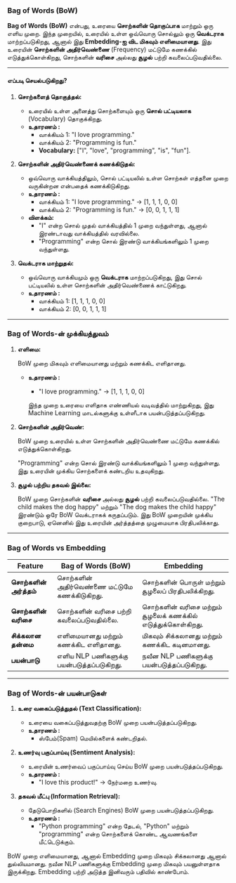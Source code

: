 ### Bag of Words (BoW) 

**Bag of Words (BoW)** என்பது, உரையை **சொற்களின் தொகுப்பாக** மாற்றும் ஒரு எளிய முறை. இந்த முறையில், உரையில் உள்ள ஒவ்வொரு சொல்லும் ஒரு **வெக்டராக** மாற்றப்படுகிறது, ஆனால் இது **Embedding-ஐ விட மிகவும் எளிமையானது**. இது உரையின் **சொற்களின் அதிர்வெண்ணை** (Frequency) மட்டுமே கணக்கில் எடுத்துக்கொள்கிறது, சொற்களின் **வரிசை** அல்லது **சூழல்** பற்றி கவலைப்படுவதில்லை.

---

#### **எப்படி செயல்படுகிறது?**

1. **சொற்களைத் தொகுத்தல்:**  
   - உரையில் உள்ள அனைத்து சொற்களையும் ஒரு **சொல் பட்டியலாக** (Vocabulary) தொகுக்கிறது.  
   - **உதாரணம் :**  
     - வாக்கியம் 1: "I love programming."  
     - வாக்கியம் 2: "Programming is fun."  
     - **Vocabulary:** ["I", "love", "programming", "is", "fun"].

2. **சொற்களின் அதிர்வெண்ணைக் கணக்கிடுதல்:**  
   - ஒவ்வொரு வாக்கியத்திலும், சொல் பட்டியலில் உள்ள சொற்கள் எத்தனை முறை வருகின்றன என்பதைக் கணக்கிடுகிறது.  
   - **உதாரணம் :**  
     - வாக்கியம் 1: "I love programming." → [1, 1, 1, 0, 0]  
     - வாக்கியம் 2: "Programming is fun." → [0, 0, 1, 1, 1]  
   - **விளக்கம்:**  
     - "I" என்ற சொல் முதல் வாக்கியத்தில் 1 முறை வந்துள்ளது, ஆனால் இரண்டாவது வாக்கியத்தில் வரவில்லை.  
     - "Programming" என்ற சொல் இரண்டு வாக்கியங்களிலும் 1 முறை வந்துள்ளது.

3. **வெக்டராக மாற்றுதல்:**  
   - ஒவ்வொரு வாக்கியமும் ஒரு **வெக்டராக** மாற்றப்படுகிறது, இது சொல் பட்டியலில் உள்ள சொற்களின் அதிர்வெண்ணைக் காட்டுகிறது.  
   - **உதாரணம் :**  
     - வாக்கியம் 1: [1, 1, 1, 0, 0]  
     - வாக்கியம் 2: [0, 0, 1, 1, 1]  

---

### Bag of Words-ன் முக்கியத்துவம்

1. **எளிமை:**  

   BoW முறை மிகவும் எளிமையானது மற்றும் கணக்கிட எளிதானது.  

   - **உதாரணம் :**  

     - "I love programming." → [1, 1, 1, 0, 0]  

     இந்த முறை உரையை எளிதாக எண்ணியல் வடிவத்தில் மாற்றுகிறது, இது Machine Learning மாடல்களுக்கு உள்ளீடாக பயன்படுத்தப்படுகிறது.

2. **சொற்களின் அதிர்வெண்:**  

   BoW முறை உரையில் உள்ள சொற்களின் அதிர்வெண்ணை மட்டுமே கணக்கில் எடுத்துக்கொள்கிறது.  

   "Programming" என்ற சொல் இரண்டு வாக்கியங்களிலும் 1 முறை வந்துள்ளது. இது உரையின் முக்கிய சொற்களைக் கண்டறிய உதவுகிறது.

3. **சூழல் பற்றிய தகவல் இல்லை:**  

   BoW முறை சொற்களின் **வரிசை** அல்லது **சூழல்** பற்றி கவலைப்படுவதில்லை.  "The child makes the dog happy" மற்றும் "The dog makes the child happy" இரண்டும் ஒரே BoW வெக்டராகக் கருதப்படும்.   இது BoW முறையின் முக்கிய குறைபாடு, ஏனெனில் இது உரையின் அர்த்தத்தை முழுமையாக பிரதிபலிக்காது.

---

### Bag of Words vs Embedding

| **Feature**       | **Bag of Words (BoW)**                 | **Embedding**                                      |
| ----------------- | -------------------------------------- | -------------------------------------------------- |
| **சொற்களின் அர்த்தம்** | சொற்களின் அதிர்வெண்ணை மட்டுமே கணக்கிடுகிறது. | சொற்களின் பொருள் மற்றும் சூழலைப் பிரதிபலிக்கிறது.         |
| **சொற்களின் வரிசை** | சொற்களின் வரிசை பற்றி கவலைப்படுவதில்லை.     | சொற்களின் வரிசை மற்றும் சூழலைக் கணக்கில் எடுத்துக்கொள்கிறது. |
| **சிக்கலான தன்மை**  | எளிமையானது மற்றும் கணக்கிட எளிதானது.      | மிகவும் சிக்கலானது மற்றும் கணக்கிட கடினமானது.           |
| **பயன்பாடு**       | எளிய NLP பணிகளுக்கு பயன்படுத்தப்படுகிறது.  | நவீன NLP பணிகளுக்கு பயன்படுத்தப்படுகிறது.               |

---

### Bag of Words-ன் பயன்பாடுகள்

1. **உரை வகைப்படுத்துதல் (Text Classification):**  
   - உரையை வகைப்படுத்துவதற்கு BoW முறை பயன்படுத்தப்படுகிறது.  
   - **உதாரணம் :**  
     - ஸ்பேம்(Spam) மெயில்களைக் கண்டறிதல்.  

2. **உணர்வு பகுப்பாய்வு (Sentiment Analysis):**  
   - உரையின் உணர்வைப் பகுப்பாய்வு செய்ய BoW முறை பயன்படுத்தப்படுகிறது.  
   - **உதாரணம் :**  
     - "I love this product!" → நேர்மறை உணர்வு.  

3. **தகவல் மீட்பு (Information Retrieval):**  
   - தேடுபொறிகளில் (Search Engines) BoW முறை பயன்படுத்தப்படுகிறது.  
   - **உதாரணம் :**  
     - "Python programming" என்ற தேடல், "Python" மற்றும் "programming" என்ற சொற்களைக் கொண்ட ஆவணங்களை மீட்டெடுக்கும்.  

BoW முறை எளிமையானது, ஆனால் Embedding முறை மிகவும் சிக்கலானது ஆனால் துல்லியமானது. நவீன NLP பணிகளுக்கு Embedding முறை மிகவும் பயனுள்ளதாக இருக்கிறது. Embedding பற்றி அடுத்த இனிவரும் பதிவில் காண்போம்.